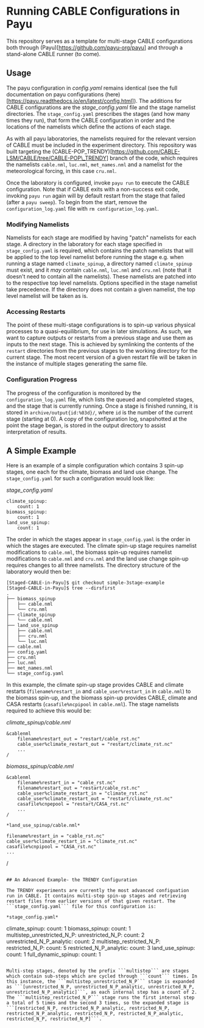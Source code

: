 [//]: # (Author: Lachlan Whyborn)
[//]: # (Date Modified: )

# Running CABLE Configurations in Payu

This repository serves as a template for multi-stage CABLE configurations both through (Payu)[https://github.com/payu-org/payu] and through a stand-alone CABLE runner (to come).

## Usage

The payu configuration in *config.yaml* remains identical (see the full documentation on payu configurations (here)[https://payu.readthedocs.io/en/latest/config.html]). The additions for CABLE configurations are the *stage_config.yaml* file and the stage namelist directories. The ```stage_config.yaml``` prescribes the stages (and how many times they run), that form the CABLE configuration in order and the locations of the namelists which define the actions of each stage.

As with all payu laboratories, the namelists required for the relevant version of CABLE must be included in the experiment directory. This repository was built targeting the (CABLE-POP\_TRENDY)[https://github.com/CABLE-LSM/CABLE/tree/CABLE-POP\_TRENDY] branch of the code, which requires the namelists ```cable.nml```, ```luc.nml```, ```met_names.nml``` and a namelist for the meteorological forcing, in this case ```cru.nml```.

Once the laboratory is configured, invoke ```payu run``` to execute the CABLE configuration. Note that if CABLE exits with a non-success exit code, invoking ```payu run``` again will by default restart from the stage that failed (after a ```payu sweep```). To begin from the start, remove the ```configuration_log.yaml``` file with ```rm configuration_log.yaml```.

### Modifying Namelists

Namelists for each stage are modified by having "patch" namelists for each stage. A directory in the laboratory for each stage specified in ```stage_config.yaml``` is required, which contains the patch namelists that will be applied to the top level namelist before running the stage e.g. when running a stage named ```climate_spinup```, a directory named ```climate_spinup``` must exist, and it *may* contain ```cable.nml```, ```luc.nml``` and ```cru.nml``` (note that it doesn't need to contain all the namelists). These namelists are patched into to the respective top level namelists. Options specified in the stage namelist take precedence. If the directory does not contain a given namelist, the top level namelist will be taken as is.

### Accessing Restarts

The point of these multi-stage configurations is to spin-up various physical processes to a quasi-equilibrium, for use in later simulations. As such, we want to capture outputs or restarts from a previous stage and use them as inputs to the next stage. This is achieved by symlinking the contents of the ```restart``` directories from the previous stages to the working directory for the current stage. The most recent version of a given restart file will be taken in the instance of multiple stages generating the same file.

### Configuration Progress

The progress of the configuration is monitored by the ```configuration_log.yaml``` file, which lists the queued and completed stages, and the stage that is currently running. Once a stage is finished running, it is stored in ```archive/output{id:%03d}/```, where ```id``` is the number of the current stage (starting at 0). A copy of the configuration log, snapshotted at the point the stage began, is stored in the output directory to assist interpretation of results.

## A Simple Example

Here is an example of a simple configuration which contains 3 spin-up stages, one each for the climate, biomass and land use change. The ```stage_config.yaml``` for such a configuration would look like:

*stage_config.yaml*
```
climate_spinup:
    count: 1
biomass_spinup:
    count: 1
land_use_spinup:
    count: 1
```

The order in which the stages appear in ```stage_config.yaml``` is the order in which the stages are executed. The climate spin-up stage requires namelist modifications to ```cable.nml```, the biomass spin-up requires namelist modifications to ```cable.nml``` and ```cru.nml``` and the land use change spin-up requires changes to all three namelists. The directory structure of the laboratory would then be:

```
[Staged-CABLE-in-Payu]$ git checkout simple-3stage-example
[Staged-CABLE-in-Payu]$ tree --dirsfirst
.
├── biomass_spinup
│   ├── cable.nml
│   └── cru.nml
├── climate_spinup
│   └── cable.nml
├── land_use_spinup
│   ├── cable.nml
│   ├── cru.nml
│   └── luc.nml
├── cable.nml
├── config.yaml
├── cru.nml
├── luc.nml
├── met_names.nml
└── stage_config.yaml
```

In this example, the climate spin-up stage provides CABLE and climate restarts (```filename%restart_in``` and ```cable_user%restart_in``` in ```cable.nml```) to the biomass spin-up, and the biomass spin-up provides CABLE, climate and CASA restarts (```casafile%ncpipool``` in ```cable.nml```). The stage namelists required to achieve this would be:

*climate_spinup/cable.nml*
```
&cablenml
    filename%restart_out = "restart/cable_rst.nc"
    cable_user%climate_restart_out = "restart/climate_rst.nc"
    ...
/
```

*biomass_spinup/cable.nml*
```
&cablenml
    filename%restart_in = "cable_rst.nc"
    filename%restart_out = "restart/cable_rst.nc"
    cable_user%climate_restart_in = "climate_rst.nc"
    cable_user%climate_restart_out = "restart/climate_rst.nc"
    casafile%cnpepool = "restart/CASA_rst.nc"
    ...
/

*land_use_spinup/cable.nml*
```
    filename%restart_in = "cable_rst.nc"
    cable_user%climate_restart_in = "climate_rst.nc"
    casafile%cnpipool = "CASA_rst.nc"
    ...
/
```

## An Advanced Example- the TRENDY Configuration

The TRENDY experiments are currently the most advanced configuation run in CABLE. It contains multi-step spin-up stages and retrieving restart files from earlier versions of that given restart. The ```stage_config.yaml``` file for this configuration is:

*stage_config.yaml*
```
climate_spinup:
    count: 1
biomass_spinup:
    count: 1
multistep_unrestricted_N_P:
    unrestricted_N_P:
        count: 2
    unrestricted_N_P_analytic:
        count: 2
multistep_restricted_N_P:
    restricted_N_P:
        count: 5
    restricted_N_P_analytic:
        count: 3
land_use_spinup:
    count: 1
full_dynamic_spinup:
    count: 1
```

Multi-step stages, denoted by the prefix ```multistep``` are stages which contain sub-steps which are cycled through ```count``` times. In this instance, the ```multistep_unrestricted_N_P``` stage is expanded as ```[unrestricted_N_P, unrestricted_N_P_analytic, unrestricted_N_P, unrestricted_N_P_analytic]```, as each internal step has a count of 2. The ```multistep_restricted_N_P``` stage runs the first internal step a total of 5 times and the second 3 times, so the expanded stage is ```[restricted_N_P, restricted_N_P_analytic, restricted_N_P, restricted_N_P_analytic, restricted_N_P, restricted_N_P_analytic, restricted_N_P, restricted_N_P]```.

